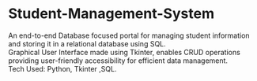 # Student-Management-System

An end-to-end Database focused portal for managing student information and storing it in a relational database using SQL.
<br>
Graphical User Interface made using Tkinter, enables CRUD operations providing user-friendly accessibility for efficient data management.
<br>
Tech Used: Python, Tkinter ,SQL.

